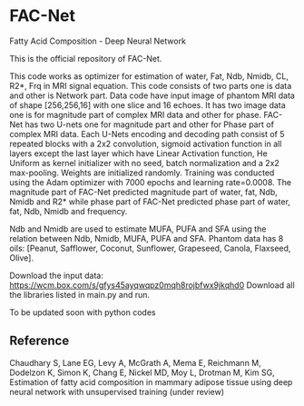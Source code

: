 # FAC-Net
Fatty Acid Composition - Deep Neural Network


This is the official repository of FAC-Net.

This code works as optimizer for estimation of water, Fat, Ndb, Nmidb, CL, R2*, Frq in MRI signal equation. 
This code consists of two parts one is data and other is Network part. Data code have input image of phantom MRI data of shape [256,256,16] with one slice and 16 echoes. It has two image data one is for magnitude part of complex MRI data and other for phase. FAC-Net has two U-nets one for magnitude part and other for Phase part of complex MRI data. Each U-Nets encoding and decoding path consist of 5 repeated blocks with a 2x2 convolution, sigmoid activation function in all layers except the last layer which have Linear Activation function, He Uniform as kernel initializer with no seed, batch normalization and a 2x2 max-pooling. Weights are initialized randomly. Training was conducted using the Adam optimizer with 7000 epochs and learning rate=0.0008. The magnitude part of FAC-Net predicted magnitude part of water, fat, Ndb, Nmidb and R2* while phase part of FAC-Net predicted phase part of water, fat, Ndb, Nmidb and frequency. 

Ndb and Nmidb are used to estimate MUFA, PUFA and SFA using the relation between Ndb, Nmidb, MUFA, PUFA and SFA.
Phantom data has 8 oils: [Peanut, Safflower, Coconut, Sunflower, Grapeseed, Canola, Flaxseed, Olive]. 

Download the input data: https://wcm.box.com/s/gfys45ayqwqpz0mqh8rojbfwx9jkqhd0
Download all the libraries listed in main.py and run.

To be updated soon with python codes

## Reference
Chaudhary S, Lane EG, Levy A, McGrath A, Mema E, Reichmann M, Dodelzon K, Simon K, Chang E, Nickel MD, Moy L, Drotman M, Kim SG, Estimation of fatty acid composition in mammary adipose tissue using deep neural network with unsupervised training (under review)
